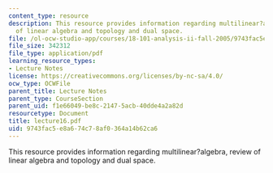```yaml
---
content_type: resource
description: This resource provides information regarding multilinear?algebra, review
  of linear algebra and topology and dual space.
file: /ol-ocw-studio-app/courses/18-101-analysis-ii-fall-2005/9743fac5e8a674c78af0364a14b62ca6_lecture16.pdf
file_size: 342312
file_type: application/pdf
learning_resource_types:
- Lecture Notes
license: https://creativecommons.org/licenses/by-nc-sa/4.0/
ocw_type: OCWFile
parent_title: Lecture Notes
parent_type: CourseSection
parent_uid: f1e66049-be8c-2147-5acb-40dde4a2a82d
resourcetype: Document
title: lecture16.pdf
uid: 9743fac5-e8a6-74c7-8af0-364a14b62ca6
---
```

This resource provides information regarding multilinear?algebra, review of linear algebra and topology and dual space.